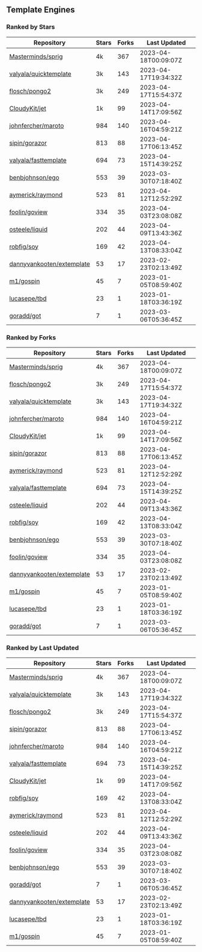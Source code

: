 ## Template Engines

### Ranked by Stars

| Repository | Stars | Forks | Last Updated |
|------------|-------|-------|--------------|
| [Masterminds/sprig](https://github.com/Masterminds/sprig) | 4k | 367 | 2023-04-18T00:09:07Z |
| [valyala/quicktemplate](https://github.com/valyala/quicktemplate) | 3k | 143 | 2023-04-17T19:34:32Z |
| [flosch/pongo2](https://github.com/flosch/pongo2) | 3k | 249 | 2023-04-17T15:54:37Z |
| [CloudyKit/jet](https://github.com/CloudyKit/jet) | 1k | 99 | 2023-04-14T17:09:56Z |
| [johnfercher/maroto](https://github.com/johnfercher/maroto) | 984 | 140 | 2023-04-16T04:59:21Z |
| [sipin/gorazor](https://github.com/sipin/gorazor) | 813 | 88 | 2023-04-17T06:13:45Z |
| [valyala/fasttemplate](https://github.com/valyala/fasttemplate) | 694 | 73 | 2023-04-15T14:39:25Z |
| [benbjohnson/ego](https://github.com/benbjohnson/ego) | 553 | 39 | 2023-03-30T07:18:40Z |
| [aymerick/raymond](https://github.com/aymerick/raymond) | 523 | 81 | 2023-04-12T12:52:29Z |
| [foolin/goview](https://github.com/foolin/goview) | 334 | 35 | 2023-04-03T23:08:08Z |
| [osteele/liquid](https://github.com/osteele/liquid) | 202 | 44 | 2023-04-09T13:43:36Z |
| [robfig/soy](https://github.com/robfig/soy) | 169 | 42 | 2023-04-13T08:33:04Z |
| [dannyvankooten/extemplate](https://github.com/dannyvankooten/extemplate) | 53 | 17 | 2023-02-23T02:13:49Z |
| [m1/gospin](https://github.com/m1/gospin) | 45 | 7 | 2023-01-05T08:59:40Z |
| [lucasepe/tbd](https://github.com/lucasepe/tbd) | 23 | 1 | 2023-01-18T03:36:19Z |
| [goradd/got](https://github.com/goradd/got) | 7 | 1 | 2023-03-06T05:36:45Z |

### Ranked by Forks

| Repository | Stars | Forks | Last Updated |
|------------|-------|-------|--------------|
| [Masterminds/sprig](https://github.com/Masterminds/sprig) | 4k | 367 | 2023-04-18T00:09:07Z |
| [flosch/pongo2](https://github.com/flosch/pongo2) | 3k | 249 | 2023-04-17T15:54:37Z |
| [valyala/quicktemplate](https://github.com/valyala/quicktemplate) | 3k | 143 | 2023-04-17T19:34:32Z |
| [johnfercher/maroto](https://github.com/johnfercher/maroto) | 984 | 140 | 2023-04-16T04:59:21Z |
| [CloudyKit/jet](https://github.com/CloudyKit/jet) | 1k | 99 | 2023-04-14T17:09:56Z |
| [sipin/gorazor](https://github.com/sipin/gorazor) | 813 | 88 | 2023-04-17T06:13:45Z |
| [aymerick/raymond](https://github.com/aymerick/raymond) | 523 | 81 | 2023-04-12T12:52:29Z |
| [valyala/fasttemplate](https://github.com/valyala/fasttemplate) | 694 | 73 | 2023-04-15T14:39:25Z |
| [osteele/liquid](https://github.com/osteele/liquid) | 202 | 44 | 2023-04-09T13:43:36Z |
| [robfig/soy](https://github.com/robfig/soy) | 169 | 42 | 2023-04-13T08:33:04Z |
| [benbjohnson/ego](https://github.com/benbjohnson/ego) | 553 | 39 | 2023-03-30T07:18:40Z |
| [foolin/goview](https://github.com/foolin/goview) | 334 | 35 | 2023-04-03T23:08:08Z |
| [dannyvankooten/extemplate](https://github.com/dannyvankooten/extemplate) | 53 | 17 | 2023-02-23T02:13:49Z |
| [m1/gospin](https://github.com/m1/gospin) | 45 | 7 | 2023-01-05T08:59:40Z |
| [lucasepe/tbd](https://github.com/lucasepe/tbd) | 23 | 1 | 2023-01-18T03:36:19Z |
| [goradd/got](https://github.com/goradd/got) | 7 | 1 | 2023-03-06T05:36:45Z |

### Ranked by Last Updated

| Repository | Stars | Forks | Last Updated |
|------------|-------|-------|--------------|
| [Masterminds/sprig](https://github.com/Masterminds/sprig) | 4k | 367 | 2023-04-18T00:09:07Z |
| [valyala/quicktemplate](https://github.com/valyala/quicktemplate) | 3k | 143 | 2023-04-17T19:34:32Z |
| [flosch/pongo2](https://github.com/flosch/pongo2) | 3k | 249 | 2023-04-17T15:54:37Z |
| [sipin/gorazor](https://github.com/sipin/gorazor) | 813 | 88 | 2023-04-17T06:13:45Z |
| [johnfercher/maroto](https://github.com/johnfercher/maroto) | 984 | 140 | 2023-04-16T04:59:21Z |
| [valyala/fasttemplate](https://github.com/valyala/fasttemplate) | 694 | 73 | 2023-04-15T14:39:25Z |
| [CloudyKit/jet](https://github.com/CloudyKit/jet) | 1k | 99 | 2023-04-14T17:09:56Z |
| [robfig/soy](https://github.com/robfig/soy) | 169 | 42 | 2023-04-13T08:33:04Z |
| [aymerick/raymond](https://github.com/aymerick/raymond) | 523 | 81 | 2023-04-12T12:52:29Z |
| [osteele/liquid](https://github.com/osteele/liquid) | 202 | 44 | 2023-04-09T13:43:36Z |
| [foolin/goview](https://github.com/foolin/goview) | 334 | 35 | 2023-04-03T23:08:08Z |
| [benbjohnson/ego](https://github.com/benbjohnson/ego) | 553 | 39 | 2023-03-30T07:18:40Z |
| [goradd/got](https://github.com/goradd/got) | 7 | 1 | 2023-03-06T05:36:45Z |
| [dannyvankooten/extemplate](https://github.com/dannyvankooten/extemplate) | 53 | 17 | 2023-02-23T02:13:49Z |
| [lucasepe/tbd](https://github.com/lucasepe/tbd) | 23 | 1 | 2023-01-18T03:36:19Z |
| [m1/gospin](https://github.com/m1/gospin) | 45 | 7 | 2023-01-05T08:59:40Z |

